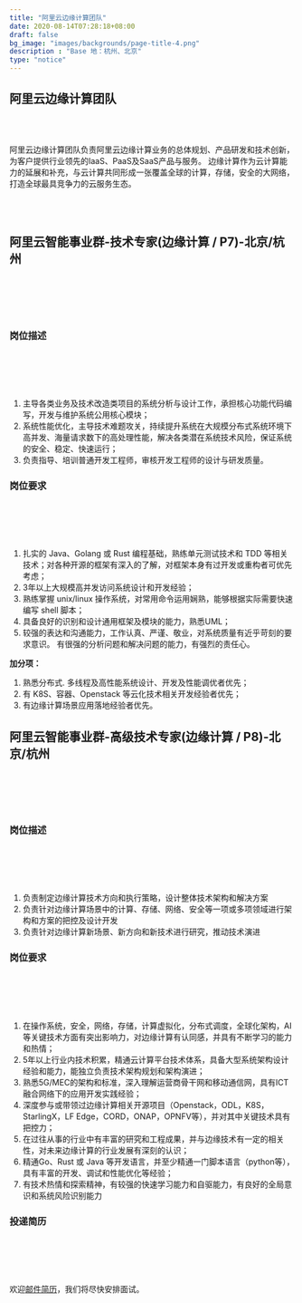 ```yaml
---
title: "阿里云边缘计算团队"
date: 2020-08-14T07:28:18+08:00
draft: false
bg_image: "images/backgrounds/page-title-4.png"
description : "Base 地：杭州、北京"
type: "notice"
---
```



## 阿里云边缘计算团队

<br /><br />

  阿里云边缘计算团队负责阿里云边缘计算业务的总体规划、产品研发和技术创新，为客户提供行业领先的IaaS、PaaS及SaaS产品与服务。
  边缘计算作为云计算能力的延展和补充，与云计算共同形成一张覆盖全球的计算，存储，安全的大网络，打造全球最具竞争力的云服务生态。

<br /><br />

## 阿里云智能事业群-技术专家(边缘计算 / P7)-北京/杭州

<br /><br /><br /><br />

### 岗位描述

<br /><br /><br /><br />


1. 主导各类业务及技术改造类项目的系统分析与设计工作，承担核心功能代码编写，开发与维护系统公用核心模块；
2. 系统性能优化，主导技术难题攻关，持续提升系统在大规模分布式系统环境下高并发、海量请求数下的高处理性能，解决各类潜在系统技术风险，保证系统的安全、稳定、快速运行；
3. 负责指导、培训普通开发工程师，审核开发工程师的设计与研发质量。

### 岗位要求

<br /><br /><br /><br />

1. 扎实的 Java、Golang 或 Rust 编程基础，熟练单元测试技术和 TDD 等相关技术；对各种开源的框架有深入的了解，对框架本身有过开发或重构者可优先考虑；
2. 3年以上大规模高并发访问系统设计和开发经验；
3. 熟练掌握 unix/linux 操作系统，对常用命令运用娴熟，能够根据实际需要快速编写 shell 脚本；
4. 具备良好的识别和设计通用框架及模块的能力，熟悉UML；
5. 较强的表达和沟通能力，工作认真、严谨、敬业，对系统质量有近乎苛刻的要求意识。 有很强的分析问题和解决问题的能力，有强烈的责任心。

**加分项：**

1. 熟悉分布式. 多线程及高性能系统设计、开发及性能调优者优先；
2. 有 K8S、容器、Openstack 等云化技术相关开发经验者优先；
3. 有边缘计算场景应用落地经验者优先。


## 阿里云智能事业群-高级技术专家(边缘计算 / P8)-北京/杭州

<br /><br /><br /><br />

### 岗位描述

<br /><br /><br /><br />

1. 负责制定边缘计算技术方向和执行策略，设计整体技术架构和解决方案
2. 负责针对边缘计算场景中的计算、存储、网络、安全等一项或多项领域进行架构和方案的把控及设计开发
3. 负责针对边缘计算新场景、新方向和新技术进行研究，推动技术演进

### 岗位要求

<br /><br /><br /><br />


1. 在操作系统，安全，网络，存储，计算虚拟化，分布式调度，全球化架构，AI等关键技术方面有突出影响力，对边缘计算有认同感，并具有不断学习的能力和热情；
2. 5年以上行业内技术积累，精通云计算平台技术体系，具备大型系统架构设计经验和能力，能独立负责技术架构规划和架构演进；
3. 熟悉5G/MEC的架构和标准，深入理解运营商骨干网和移动通信网，具有ICT融合网络下的应用开发实践经验；
4. 深度参与或带领过边缘计算相关开源项目（Openstack，ODL，K8S，StarlingX，LF Edge，CORD，ONAP，OPNFV等），并对其中关键技术具有把控力；
5. 在过往从事的行业中有丰富的研究和工程成果，并与边缘技术有一定的相关性，对未来边缘计算的行业发展有深刻的认识；
6. 精通Go、Rust 或 Java 等开发语言，并至少精通一门脚本语言（python等），具有丰富的开发、调试和性能优化等经验；
7. 有技术热情和探索精神，有较强的快速学习能力和自驱能力，有良好的全局意识和系统风险识别能力

### 投递简历

<br /><br /><br /><br />

欢迎[邮件简历](mailto:zhixian.zj@alibaba-inc.com)，我们将尽快安排面试。

